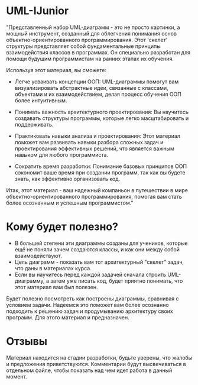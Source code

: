 # UML-IJunior
"Представленный набор UML-диаграмм - это не просто картинки, а мощный инструмент, созданный для облегчения понимания основ объектно-ориентированного программирования. Этот 'скелет' структуры представляет собой фундаментальные принципы взаимодействия классов в программах. Он специально разработан для помощи будущим программистам на ранних этапах их обучения.

Используя этот материал, вы сможете:

- Легче усваивать концепции ООП: UML-диаграммы помогут вам визуализировать абстрактные идеи, связанные с классами, объектами и их взаимодействием, делая процесс обучения ООП более интуитивным.

- Понимать важность архитектурного проектирования: Вы научитесь создавать структуры программы, которые легко масштабировать и поддерживать.

- Практиковать навыки анализа и проектирования: Этот материал поможет вам развивать навыки разбора сложных задач и проектирования эффективных решений, что является важным навыком для любого программиста.

- Сократить время разработки: Понимание базовых принципов ООП сэкономит ваше время при создании программ, так как вы будете знать, как эффективно организовать код.

Итак, этот материал - ваш надежный компаньон в путешествии в мире объектно-ориентированного программирования, помогая вам стать более осознанным и успешным программистом."

# Кому будет полезно?
- В большей степени эти диаграммы созданы для учеников, которые ещё не поняли зачем создаются классы, и как они между собой взаимодействуют.
- Цель диаграмм - показать вам тот архитектурный "скелет" задач, что даны в материалах курса. 
- Если вы научитесь перед каждой задачей сначала строить UML-диаграмму, а затем уже писать код, будет приятно понимать, что этот материал вам был полезен.

Будет полезно посмотреть как построены диаграммы, сравнивая с условием задачи. 
Надеемся это поможет вам более осознанно подходить к решению задач и продумыванию архитектуру своих программ. Для этого материал и предназначен.

# Отзывы
Материал находится на стадии разработки, будьте уверены, что жалобы и предложения приветствуются.
Комментарии будут высвечиваться в отдельном файле, чтобы показать над чем идет работа в данный момент.
